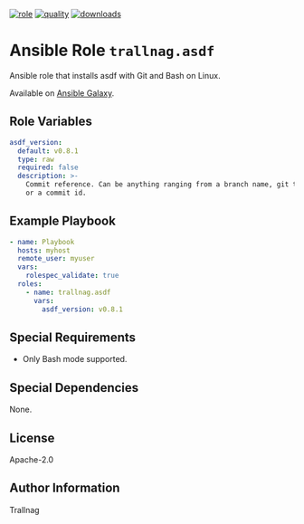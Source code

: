 [![role](https://img.shields.io/ansible/role/55772)](https://galaxy.ansible.com/trallnag/asdf)
[![quality](https://img.shields.io/ansible/quality/55772)](https://galaxy.ansible.com/trallnag/asdf)
[![downloads](https://img.shields.io/ansible/role/d/55772?label=downloads)](https://galaxy.ansible.com/trallnag/asdf)

# Ansible Role `trallnag.asdf`

Ansible role that installs asdf with Git and Bash on Linux.

[asdf]: https://github.com/asdf-vm/asdf

Available on [Ansible Galaxy](https://galaxy.ansible.com/trallnag/asdf).

## Role Variables

```yaml
asdf_version:
  default: v0.8.1
  type: raw
  required: false
  description: >-
    Commit reference. Can be anything ranging from a branch name, git tag,
    or a commit id.
```

## Example Playbook

```yaml
- name: Playbook
  hosts: myhost
  remote_user: myuser
  vars:
    rolespec_validate: true
  roles:
    - name: trallnag.asdf
      vars:
        asdf_version: v0.8.1
```

## Special Requirements

* Only Bash mode supported.

## Special Dependencies

None.

## License

Apache-2.0

## Author Information

Trallnag
